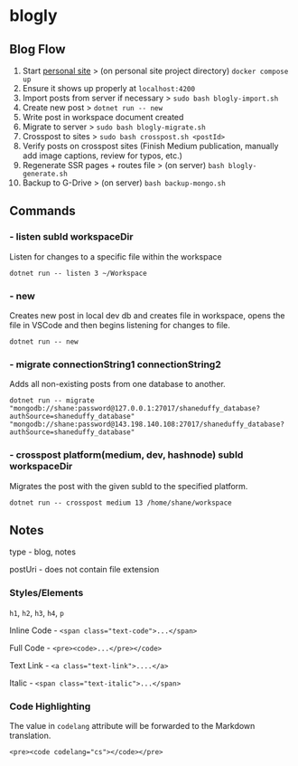 # blogly

## Blog Flow

1. Start [personal site](https://github.com/cppshane/shaneduffy) > (on personal site project directory) `docker compose up`
2. Ensure it shows up properly at `localhost:4200`
3. Import posts from server if necessary > `sudo bash blogly-import.sh`
4. Create new post > `dotnet run -- new`
5. Write post in workspace document created
6. Migrate to server > `sudo bash blogly-migrate.sh`
7. Crosspost to sites > `sudo bash crosspost.sh <postId>`
8. Verify posts on crosspost sites (Finish Medium publication, manually add image captions, review for typos, etc.)
9. Regenerate SSR pages + routes file > (on server) `bash blogly-generate.sh`
10. Backup to G-Drive > (on server) `bash backup-mongo.sh`

## Commands

### - listen subId workspaceDir
Listen for changes to a specific file within the workspace
```
dotnet run -- listen 3 ~/Workspace
```

### - new
Creates new post in local dev db and creates file in workspace, opens the file in VSCode and then begins listening for changes to file.
```
dotnet run -- new
```

### - migrate connectionString1 connectionString2
Adds all non-existing posts from one database to another.
```
dotnet run -- migrate "mongodb://shane:password@127.0.0.1:27017/shaneduffy_database?authSource=shaneduffy_database" "mongodb://shane:password@143.198.140.108:27017/shaneduffy_database?authSource=shaneduffy_database"
```

### - crosspost platform(medium, dev, hashnode) subId workspaceDir
Migrates the post with the given subId to the specified platform.
```
dotnet run -- crosspost medium 13 /home/shane/workspace
```

## Notes
type - blog, notes

postUri - does not contain file extension

### Styles/Elements
`h1`, `h2`, `h3`, `h4`, `p`

Inline Code - `<span class="text-code">...</span>`

Full Code - `<pre><code>...</pre></code>`

Text Link - `<a class="text-link">....</a>`

Italic - `<span class="text-italic">...</span>`

### Code Highlighting
The value in `codelang` attribute will be forwarded to the Markdown translation.
```
<pre><code codelang="cs"></code></pre>
```
